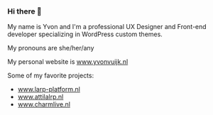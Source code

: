 ### Hi there 👋

My name is Yvon and I'm a professional UX Designer and Front-end developer specializing in WordPress custom themes.

My pronouns are she/her/any

My personal website is www.yvonvuijk.nl

Some of my favorite projects:
- www.larp-platform.nl
- www.attilalrp.nl
- www.charmlive.nl
